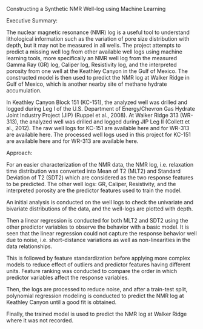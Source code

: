 Constructing a Synthetic NMR Well-log using Machine Learning


Executive Summary:

The nuclear magnetic resonance (NMR) log is a useful tool to understand lithological information such as the variation of pore size distribution with depth, but it may not be measured in all wells. The project attempts to predict a missing well log from other available well logs using machine learning tools, more specifically an NMR well log from the measured Gamma Ray (GR) log, Caliper log, Resistivity log, and the interpreted porosity from one well at the Keathley Canyon in the Gulf of Mexico. The constructed model is then used to predict the NMR log at Walker Ridge in Gulf of Mexico, which is another nearby site of methane hydrate accumulation.

In Keathley Canyon Block 151 (KC-151), the analyzed well was drilled and logged during Leg I of the U.S. Department of Energy/Chevron Gas Hydrate Joint Industry Project (JIP) (Ruppel et al., 2008). At Walker Ridge 313 (WR-313), the analyzed well was drilled and logged during JIP Leg II (Collett et al., 2012). The raw well logs for KC-151 are available here and for WR-313 are available here. The processed well logs used in this project for KC-151 are available here and for WR-313 are available here.

Approach:

For an easier characterization of the NMR data, the NMR log, i.e. relaxation time distribution was converted into Mean of T2 (MLT2) and Standard Deviation of T2 (SDT2) which are considered as the two response features to be predicted. The other well logs: GR, Caliper, Resistivity, and the interpreted porosity are the predictor features used to train the model.

An initial analysis is conducted on the well logs to check the univariate and bivariate distributions of the data, and the well-logs are plotted with depth.

Then a linear regression is conducted for both MLT2 and SDT2 using the other predictor variables to observe the behavior with a basic model. It is seen that the linear regression could not capture the response behavior well due to noise, i.e. short-distance variations as well as non-linearities in the data relationships.

This is followed by feature standardization before applying more complex models to reduce effect of outliers and predictor features having different units. Feature ranking was conducted to compare the order in which predictor variables affect the response variables.

Then, the logs are processed to reduce noise, and after a train-test split, polynomial regression modeling is conducted to predict the NMR log at Keathley Canyon until a good fit is obtained.

Finally, the trained model is used to predict the NMR log at Walker Ridge where it was not recorded.